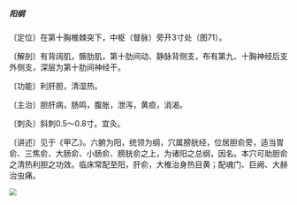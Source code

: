 ##### 阳纲

〔定位〕在第十胸椎棘突下，中枢（督脉）旁开3寸处（图71）。

〔解剖〕有背阔肌，髂肋肌，第十肋间动、静脉背侧支，布有第九、十胸神经后支外侧支，深层为第十肋间神经干。

〔功能〕利肝胆，清湿热。

〔主治〕胆肝病，肠鸣，腹胀，泄泻，黄疸，消渴。

〔刺灸〕斜刺0.5〜0.8寸。宜灸。

〔讲述〕见于《甲乙》。六腑为阳，统领为纲，穴属膀胱经，位居胆俞旁，适当胃俞、三焦俞、大肠俞、小肠俞、膀胱俞之上，为诸阳之总纲，因名。本穴可助胆俞之清热利胆之功效。临床常配至阳，肝俞，大椎治身热目黄；配魂门、巨阙、大赫治虫痛。

<img src="img/图71.jpg" style="zoom:80%;" />
